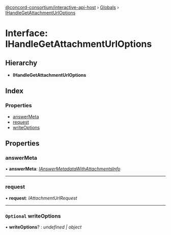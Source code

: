 [@concord-consortium/interactive-api-host](../README.md) › [Globals](../globals.md) › [IHandleGetAttachmentUrlOptions](ihandlegetattachmenturloptions.md)

# Interface: IHandleGetAttachmentUrlOptions

## Hierarchy

* **IHandleGetAttachmentUrlOptions**

## Index

### Properties

* [answerMeta](ihandlegetattachmenturloptions.md#answermeta)
* [request](ihandlegetattachmenturloptions.md#request)
* [writeOptions](ihandlegetattachmenturloptions.md#optional-writeoptions)

## Properties

###  answerMeta

• **answerMeta**: *[IAnswerMetadataWithAttachmentsInfo](ianswermetadatawithattachmentsinfo.md)*

___

###  request

• **request**: *IAttachmentUrlRequest*

___

### `Optional` writeOptions

• **writeOptions**? : *undefined | object*
